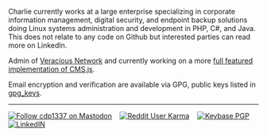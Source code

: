 Charlie currently works at a large enterprise specializing in corporate information management, digital security, and endpoint backup solutions doing Linux systems administration and development in PHP, C#, and Java.  This does not relate to any code on Github but interested parties can read more on LinkedIn.

Admin of [Veracious Network](https://veraciousnetwork.com) and currently working on a more [full featured implementation of CMS.js](https://github.com/cdp1337/markdownmaster).

Email encryption and verification are available via GPG, public keys listed in [gpg_keys](https://github.com/cdp1337/cdp1337/tree/main/gpg_keys).

-----

[![Follow cdp1337 on Mastodon](https://img.shields.io/mastodon/follow/109229082531205594?domain=https%3A%2F%2Fsocial.veraciousnetwork.com&style=social)](https://social.veraciousnetwork.com/@cdp1337)
&nbsp;&nbsp;
[![Reddit User Karma](https://img.shields.io/reddit/user-karma/combined/cdp1337?style=social)](https://old.reddit.com/u/cdp1337)
&nbsp;&nbsp;
[![Keybase PGP](https://img.shields.io/keybase/pgp/cdp1337?style=social)](gpg_keys/charlie_legacy.B2BEDCCB.pub)
&nbsp;&nbsp;
[![LinkedIN](https://img.shields.io/badge/Linkedin-Charlie_Powell-blue?logo=linkedin&style=social)](https://www.linkedin.com/in/powellcharles/)
